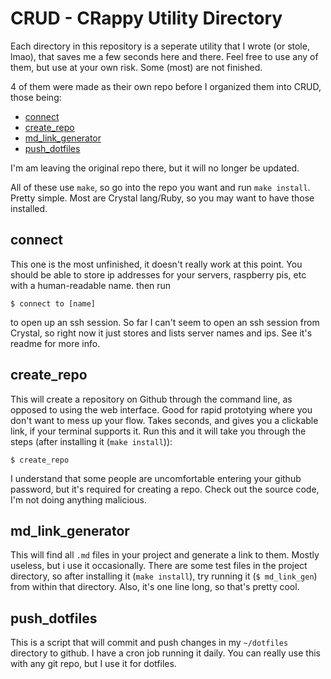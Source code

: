 # CRUD - CRappy Utility Directory
Each directory in this repository is a seperate utility that I wrote (or stole, lmao), that saves me a few seconds here and there. Feel free to use any of them, but use at your own risk. Some (most) are not finished.

4 of them were made as their own repo before I organized them into CRUD, those being:

* [connect](http://github.com/llamicron/connect)
* [create_repo](http://github.com/llamicron/create_repo)
* [md_link_generator](http://github.com/llamicron/md_link_generator)
* [push_dotfiles](http://github.com/llamicron/push_dotfiles)

I'm am leaving the original repo there, but it will no longer be updated.

All of these use `make`, so go into the repo you want and run `make install`. Pretty simple. Most are Crystal lang/Ruby, so you may want to have those installed.

## connect
This one is the most unfinished, it doesn't really work at this point. You should be able to store ip addresses for your servers, raspberry pis, etc with a human-readable name. then run
```
$ connect to [name]
```
to open up an ssh session. So far I can't seem to open an ssh session from Crystal, so right now it just stores and lists server names and ips. See it's readme for more info.

## create_repo
This will create a repository on Github through the command line, as opposed to using the web interface. Good for rapid prototying where you don't want to mess up your flow. Takes seconds, and gives you a clickable link, if your terminal supports it. Run this and it will take you through the steps (after installing it (`make install`)):
```
$ create_repo
```

I understand that some people are uncomfortable entering your github password, but it's required for creating a repo. Check out the source code, I'm not doing anything malicious.

## md_link_generator
This will find all `.md` files in your project and generate a link to them. Mostly useless, but i use it occasionally. There are some test files in the project directory, so after installing it (`make install`), try running it (`$ md_link_gen`) from within that directory. Also, it's one line long, so that's pretty cool.

## push_dotfiles
This is a script that will commit and push changes in my `~/dotfiles` directory to github. I have a cron job running it daily. You can really use this with any git repo, but I use it for dotfiles.

